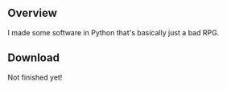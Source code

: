 ## Overview
I made some software in Python that's basically just a bad RPG.
## Download
Not finished yet!
